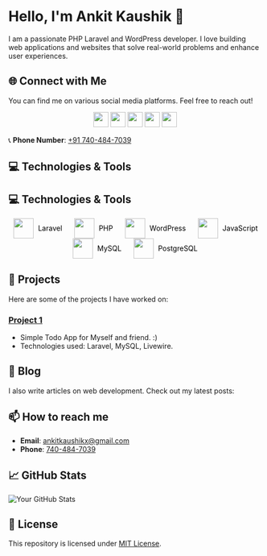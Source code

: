 # Hello, I'm Ankit Kaushik 👋

I am a passionate PHP Laravel and WordPress developer. I love building web applications and websites that solve real-world problems and enhance user experiences.

## 🌐 Connect with Me

You can find me on various social media platforms. Feel free to reach out!

<p align="center">
  <a href="https://wa.me/+917404847039"><img src="https://upload.wikimedia.org/wikipedia/commons/6/6b/WhatsApp.svg" width="30" height="30"></a>
  <a href="https://www.facebook.com/ankitkaushikx"><img src="https://upload.wikimedia.org/wikipedia/commons/5/51/Facebook_f_logo_%282019%29.svg" width="30" height="30"></a>
  <a href="https://x.com/ankitkaushikx"><img src="https://upload.wikimedia.org/wikipedia/commons/c/ce/X_logo_2023.svg" width="30" height="30"></a>
  <a href="https://www.instagram.com/ankitkaushikx"><img src="https://upload.wikimedia.org/wikipedia/commons/a/a5/Instagram_icon.png" width="30" height="30"></a>
  <a href="https://www.linkedin.com/in/ankit-kaushikx/"><img src="https://upload.wikimedia.org/wikipedia/commons/c/ca/LinkedIn_logo_initials.png" width="30" height="30"></a>
  
</p>

📞 **Phone Number**: [+91 740-484-7039](tel:+917404847039)

## 💻 Technologies & Tools

## 💻 Technologies & Tools

<p align="center">
  <a href="https://laravel.com" style="margin: 0 10px; text-decoration: none; color: black;">
    <img src="https://en.wikipedia.org/wiki/Laravel#/media/File:Laravel.svg" width="40" height="40" style="vertical-align: middle;">
    <span style="vertical-align: middle; margin-left: 5px;">Laravel</span>
  </a>
  <a href="https://www.php.net" style="margin: 0 10px; text-decoration: none; color: black;">
    <img src="https://upload.wikimedia.org/wikipedia/commons/2/27/PHP-logo.svg" width="40" height="40" style="vertical-align: middle;">
    <span style="vertical-align: middle; margin-left: 5px;">PHP</span>
  </a>
  <a href="https://wordpress.org" style="margin: 0 10px; text-decoration: none; color: black;">
    <img src="https://upload.wikimedia.org/wikipedia/commons/0/09/Wordpress-Logo.svg" width="40" height="40" style="vertical-align: middle;">
    <span style="vertical-align: middle; margin-left: 5px;">WordPress</span>
  </a>
  <a href="https://developer.mozilla.org/en-US/docs/Web/JavaScript" style="margin: 0 10px; text-decoration: none; color: black;">
    <img src="https://upload.wikimedia.org/wikipedia/commons/6/6a/JavaScript-logo.png" width="40" height="40" style="vertical-align: middle;">
    <span style="vertical-align: middle; margin-left: 5px;">JavaScript</span>
  </a>
  <a href="https://www.mysql.com" style="margin: 0 10px; text-decoration: none; color: black;">
    <img src="https://upload.wikimedia.org/wikipedia/commons/0/0a/MySQL_textlogo.svg" width="40" height="40" style="vertical-align: middle;">
    <span style="vertical-align: middle; margin-left: 5px;">MySQL</span>
  </a>
  <a href="https://www.postgresql.org" style="margin: 0 10px; text-decoration: none; color: black;">
    <img src="https://wiki.postgresql.org/images/3/30/PostgreSQL_logo.3colors.120x120.png" width="40" height="40" style="vertical-align: middle;">
    <span style="vertical-align: middle; margin-left: 5px;">PostgreSQL</span>
  </a>
</p>


## 🚀 Projects

Here are some of the projects I have worked on:

### [Project 1](https://github.com/ankitkaushikx/laravel_todo)
- Simple Todo App for Myself and friend. :)
- Technologies used: Laravel, MySQL, Livewire.

## 📝 Blog

I also write articles on web development. Check out my latest posts:

## 📫 How to reach me

- **Email**: [ankitkaushikx@gmail.com](mailto:ankitkaushikx@gmail.com)
- **Phone**: [740-484-7039](tel:+917404847039)

## 📈 GitHub Stats

![Your GitHub Stats](https://github-readme-stats.vercel.app/api?username=ankitkaushikx&show_icons=true&theme=radical)

## 📜 License

This repository is licensed under [MIT License](LICENSE).
